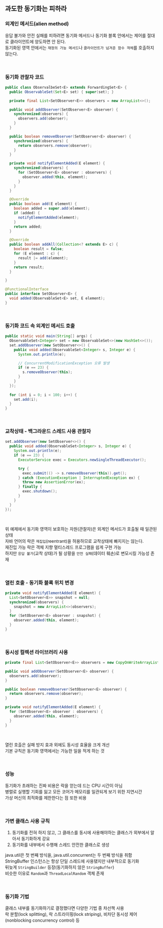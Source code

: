 ## 과도한 동기화는 피하라

### 외계인 메서드(alien method)
응답 불가와 안전 실패를 피하려면 동기화 메서드나 동기화 블록 안에서는 제어를 절대로 클라이언트에 양도하면 안 된다.  
동기화된 영역 안에서는 `재정의 가능 메서드`나 `클라이언트가 넘겨준 함수 객체`를 호출하지 않는다.  

<br>

### 동기화 관찰자 코드
````java
public class ObservalbeSet<E> extends ForwardingSet<E> {
  public ObservableSet(Set<E> set) { super(set); }

  private final List<SetObserver<E>> observers = new ArrayList<>();

  public void addObserver(SetObserver<E> observer) {
    synchronized(observers) {
      observers.add(oberser);
    }
  }

  public boolean removeObserver(SetObserver<E> observer) {
    synchronized(observers) {
      return observers.remove(observer);
    }
  }

  private void notifyElementAdded(E element) {
    synchronized(observers) {
      for (SetObserver<E> observer : observers) {
        observer.added(this, element);
      }
    }
  }

  @Override 
  public boolean add(E element) {
    boolean added = super.add(element);
    if (added) {
      notifyElementAdded(element);
    }
    return added;
  }

  @Override
  public boolean addAll(Collection<? extends E> c) {
    boolean result = false;
    for (E element : c) {
      result |= add(element);
    }
    return result;
  }

}

@FunctionalInterface
public interface SetObserver<E> {
  void added(ObservableSet<E> set, E element);
}

````
<br>

### 동기화 코드 속 외계인 메서드 호출
````java
public static void main(String[] args) {
  ObservableSet<Integer> set = new ObservableSet<>(new HashSet<>());
  set.addObserver(new SetObserver<>() {
    public void added(ObservableSet<Integer> s, Integer e) {
      System.out.println(e);

      // ConcurrentModificationException 오류 발생
      if (e == 23) {
        s.removeObserver(this);
      }
    }
  });
  
  for (int i = 0; i < 100; i++) {
    set.add(i);
  }
}
````

<br>

### 교착상태 - 백그라운드 스레드 사용 관찰자
````java
set.addObserver(new SetObserver<>() {
  public void added(ObservableSet<Integer> s, Integer e) {
    System.out.println(e);
    if (e == 23) {
      ExecutorService exec = Executors.newSingleThreadExecutor();

      try {
        exec.submit(() -> s.removeObserver(this)).get();
      } catch (ExecutionException | InterruptedException ex) {
        throw new AssertionError(ex);
      } finally {
        exec.shutdown();
      }
    }
  }
});
````

<br>

위 예제에서 동기화 영역이 보호하는 자원(관찰자)은 외계인 메서드가 호출될 때 일관된 상태  
자바 언어의 락은 `재집입`(reentrant)을 허용하므로 교착상태에 빠지지는 않는다.  
재진입 가능 락은 객체 지향 멀티스레드 프로그램을 쉽게 구현 가능  
하지만 `응답 불가`(교착 상태)가 될 상황을 `안전 실패`(데이터 훼손)로 변모시킬 가능성 존재  

<br>

### 열린 호출 - 동기화 블록 위치 변경
````java
private void notifyElementAdded(E element) {
  List<SetObserver<E>> snapshot = null;
  synchronized(observers) {
    snapshot = new ArrayList<>(observers);
  }
  for (SetObserver<E> observer : snapshot) {
    observer.added(this, element);
  }
}
````

<br>

### 동시성 컬렉션 라이브러리 사용
````java
private final List<SetObserver<E>> observers = new CopyOnWriteArrayList<>();

public void addObserver(SetObserver<E> observer) {
  observers.add(observer);
}

public boolean removeObserver(SetObserver<E> observer) {
  return observers.remove(observer);
}

private void notifyElementAdded(E element) {
  for (SetObserver<E> observer : observers) {
    observer.added(this, element);
  }
}
````
<br>

열린 호출은 실패 방지 효과 외에도 동시성 효율을 크게 개선  
기본 규칙은 동기화 영역에서는 가능한 일을 적게 하는 것  

<br>

### 성능
동기화가 초래하는 진짜 비용은 락을 얻는데 드는 CPU 시간이 아님  
병렬로 실행할 기회를 잃고 모든 코어가 메모리를 일관되게 보기 위한 지연시간  
가상 머신의 최적화를 제한한다는 점 또한 비용  

<br>

### 가변 클래스 사용 규칙

1. 동기화를 전혀 하지 않고, 그 클래스를 동시에 사용해야하는 클래스가 외부에서 알아서 동기화하게 강요  
2. 동기화를 내부에서 수행해 스레드 안전한 클래스로 생성  
  
java.util은 첫 번째 방식을, java.util.concurrent는 두 번째 방식을 취함  
StringBuffer 인스턴스는 항상 단일 스레드에 사용됐지만 내부적으로 동기화  
뒤늦게 `StringBuilder` 등장(동기화하지 않은 `StringBuffer`)  
비슷한 이유로 `Random`과 `ThreadLocalRandom` 객체 존재  

<br>

### 동기화 기법
클래스 내부를 동기화하기로 결정했다면 다양한 기법 중 차선책 사용  
락 분할(lock splitting), 락 스트라이핑(lock striping), 비차단 동시성 제어(nonblocking concurrency control) 등  

<br>


